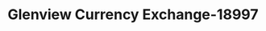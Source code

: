 ---
f_zip-code: 60025
f_state-code: IL
title: Glenview Currency Exchange-18997
f_phone: 847-729-2552
f_city-only: Glenview
f_address: 1633 Waukegan Rd Glenview
f_location-unique-id: '18997'
slug: glenview-currency-exchange-18997
updated-on: '2024-05-30T13:46:58.046Z'
created-on: '2024-05-30T13:36:59.803Z'
published-on: '2024-05-30T13:54:32.469Z'
f_city-state: cms/city/glenview-il.md
f_company: cms/company/glenview-currency-exchange.md
f_state: cms/state/illinois.md
layout: '[payday-loan].html'
tags: payday-loan
---